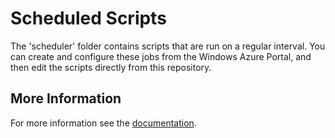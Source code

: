 ﻿# Scheduled Scripts

The 'scheduler' folder contains scripts that are run on a regular interval. You can create and configure these jobs from the Windows Azure Portal, and then edit the scripts directly from this repository.

## More Information

For more information see the [documentation](http://go.microsoft.com/fwlink/?LinkID=307138&clcid=0x409).